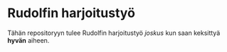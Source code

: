 # Rudolfin harjoitustyö

Tähän repositoryyn tulee Rudolfin harjoitustyö *joskus* kun saan keksittyä **hyvän** aiheen.
